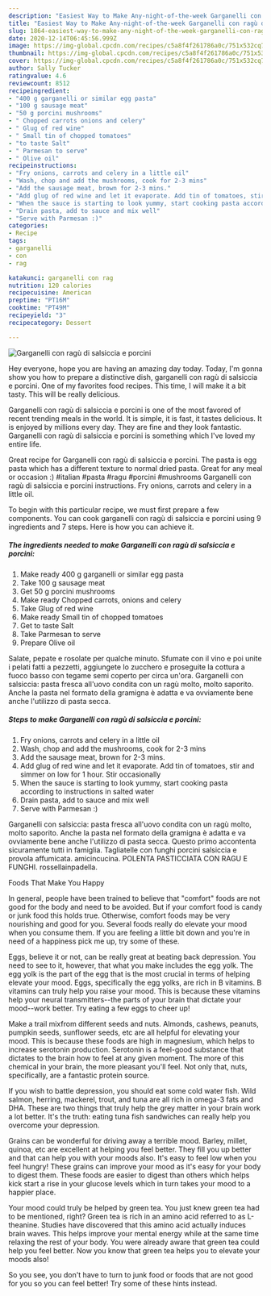 ```yaml
---
description: "Easiest Way to Make Any-night-of-the-week Garganelli con ragù di salsiccia e porcini"
title: "Easiest Way to Make Any-night-of-the-week Garganelli con ragù di salsiccia e porcini"
slug: 1864-easiest-way-to-make-any-night-of-the-week-garganelli-con-ragu-di-salsiccia-e-porcini
date: 2020-12-14T06:45:56.999Z
image: https://img-global.cpcdn.com/recipes/c5a8f4f261786a0c/751x532cq70/garganelli-con-ragu-di-salsiccia-e-porcini-recipe-main-photo.jpg
thumbnail: https://img-global.cpcdn.com/recipes/c5a8f4f261786a0c/751x532cq70/garganelli-con-ragu-di-salsiccia-e-porcini-recipe-main-photo.jpg
cover: https://img-global.cpcdn.com/recipes/c5a8f4f261786a0c/751x532cq70/garganelli-con-ragu-di-salsiccia-e-porcini-recipe-main-photo.jpg
author: Sally Tucker
ratingvalue: 4.6
reviewcount: 8512
recipeingredient:
- "400 g garganelli or similar egg pasta"
- "100 g sausage meat"
- "50 g porcini mushrooms"
- " Chopped carrots onions and celery"
- " Glug of red wine"
- " Small tin of chopped tomatoes"
- "to taste Salt"
- " Parmesan to serve"
- " Olive oil"
recipeinstructions:
- "Fry onions, carrots and celery in a little oil"
- "Wash, chop and add the mushrooms, cook for 2-3 mins"
- "Add the sausage meat, brown for 2-3 mins."
- "Add glug of red wine and let it evaporate. Add tin of tomatoes, stir and simmer on low for 1 hour. Stir occasionally"
- "When the sauce is starting to look yummy, start cooking pasta according to instructions in salted water"
- "Drain pasta, add to sauce and mix well"
- "Serve with Parmesan :)"
categories:
- Recipe
tags:
- garganelli
- con
- rag

katakunci: garganelli con rag 
nutrition: 120 calories
recipecuisine: American
preptime: "PT16M"
cooktime: "PT49M"
recipeyield: "3"
recipecategory: Dessert

---
```



![Garganelli con ragù di salsiccia e porcini](https://img-global.cpcdn.com/recipes/c5a8f4f261786a0c/751x532cq70/garganelli-con-ragu-di-salsiccia-e-porcini-recipe-main-photo.jpg)

Hey everyone, hope you are having an amazing day today. Today, I'm gonna show you how to prepare a distinctive dish, garganelli con ragù di salsiccia e porcini. One of my favorites food recipes. This time, I will make it a bit tasty. This will be really delicious.

Garganelli con ragù di salsiccia e porcini is one of the most favored of recent trending meals in the world. It is simple, it is fast, it tastes delicious. It is enjoyed by millions every day. They are fine and they look fantastic. Garganelli con ragù di salsiccia e porcini is something which I've loved my entire life.

Great recipe for Garganelli con ragù di salsiccia e porcini. The pasta is egg pasta which has a different texture to normal dried pasta. Great for any meal or occasion :) #italian #pasta #ragu #porcini #mushrooms Garganelli con ragù di salsiccia e porcini instructions. Fry onions, carrots and celery in a little oil.


To begin with this particular recipe, we must first prepare a few components. You can cook garganelli con ragù di salsiccia e porcini using 9 ingredients and 7 steps. Here is how you can achieve it.

<!--inarticleads1-->

##### The ingredients needed to make Garganelli con ragù di salsiccia e porcini:

1. Make ready 400 g garganelli or similar egg pasta
1. Take 100 g sausage meat
1. Get 50 g porcini mushrooms
1. Make ready  Chopped carrots, onions and celery
1. Take  Glug of red wine
1. Make ready  Small tin of chopped tomatoes
1. Get to taste Salt
1. Take  Parmesan to serve
1. Prepare  Olive oil


Salate, pepate e rosolate per qualche minuto. Sfumate con il vino e poi unite i pelati fatti a pezzetti, aggiungete lo zucchero e proseguite la cottura a fuoco basso con tegame semi coperto per circa un&#39;ora. Garganelli con salsiccia: pasta fresca all&#39;uovo condita con un ragù molto, molto saporito. Anche la pasta nel formato della gramigna è adatta e va ovviamente bene anche l&#39;utilizzo di pasta secca. 

<!--inarticleads2-->

##### Steps to make Garganelli con ragù di salsiccia e porcini:

1. Fry onions, carrots and celery in a little oil
1. Wash, chop and add the mushrooms, cook for 2-3 mins
1. Add the sausage meat, brown for 2-3 mins.
1. Add glug of red wine and let it evaporate. Add tin of tomatoes, stir and simmer on low for 1 hour. Stir occasionally
1. When the sauce is starting to look yummy, start cooking pasta according to instructions in salted water
1. Drain pasta, add to sauce and mix well
1. Serve with Parmesan :)


Garganelli con salsiccia: pasta fresca all&#39;uovo condita con un ragù molto, molto saporito. Anche la pasta nel formato della gramigna è adatta e va ovviamente bene anche l&#39;utilizzo di pasta secca. Questo primo accontenta sicuramente tutti in famiglia. Tagliatelle con funghi porcini salsiccia e provola affumicata. amicincucina. POLENTA PASTICCIATA CON RAGU E FUNGHI. rossellainpadella. 

Foods That Make You Happy


In general, people have been trained to believe that "comfort" foods are not good for the body and need to be avoided. But if your comfort food is candy or junk food this holds true. Otherwise, comfort foods may be very nourishing and good for you. Several foods really do elevate your mood when you consume them. If you are feeling a little bit down and you're in need of a happiness pick me up, try some of these.

Eggs, believe it or not, can be really great at beating back depression. You need to see to it, however, that what you make includes the egg yolk. The egg yolk is the part of the egg that is the most crucial in terms of helping elevate your mood. Eggs, specifically the egg yolks, are rich in B vitamins. B vitamins can truly help you raise your mood. This is because these vitamins help your neural transmitters--the parts of your brain that dictate your mood--work better. Try eating a few eggs to cheer up!

Make a trail mixfrom different seeds and nuts. Almonds, cashews, peanuts, pumpkin seeds, sunflower seeds, etc are all helpful for elevating your mood. This is because these foods are high in magnesium, which helps to increase serotonin production. Serotonin is a feel-good substance that dictates to the brain how to feel at any given moment. The more of this chemical in your brain, the more pleasant you'll feel. Not only that, nuts, specifically, are a fantastic protein source.

If you wish to battle depression, you should eat some cold water fish. Wild salmon, herring, mackerel, trout, and tuna are all rich in omega-3 fats and DHA. These are two things that truly help the grey matter in your brain work a lot better. It's the truth: eating tuna fish sandwiches can really help you overcome your depression. 

Grains can be wonderful for driving away a terrible mood. Barley, millet, quinoa, etc are excellent at helping you feel better. They fill you up better and that can help you with your moods also. It's easy to feel low when you feel hungry! These grains can improve your mood as it's easy for your body to digest them. These foods are easier to digest than others which helps kick start a rise in your glucose levels which in turn takes your mood to a happier place.

Your mood could truly be helped by green tea. You just knew green tea had to be mentioned, right? Green tea is rich in an amino acid referred to as L-theanine. Studies have discovered that this amino acid actually induces brain waves. This helps improve your mental energy while at the same time relaxing the rest of your body. You were already aware that green tea could help you feel better. Now you know that green tea helps you to elevate your moods also!

So you see, you don't have to turn to junk food or foods that are not good for you so you can feel better! Try  some  of  these  hints  instead.

